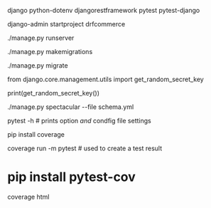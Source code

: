 <!-- Packages -->

django
python-dotenv
djangorestframework
pytest
pytest-django

<!-- command -->

django-admin startproject drfcommerce

./manage.py runserver

./manage.py makemigrations

./manage.py migrate

from django.core.management.utils import get_random_secret_key

print(get_random_secret_key())

./manage.py spectacular --file schema.yml

<!-- pytest -->

pytest -h # prints option _and_ condfig file settings

pip install coverage

coverage run -m pytest # used to create a test result

# pip install pytest-cov 

coverage html

<!-- 
Add schema.yml to the .gitignore file
htmlcov 
 -->